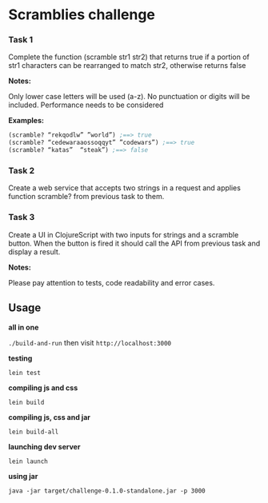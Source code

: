 # Scramblies challenge

### Task 1
Complete the function (scramble str1 str2) that returns true if a portion of str1 characters can be rearranged to match str2, otherwise returns false

**Notes:**  

Only lower case letters will be used (a-z). No punctuation or digits will be included.
Performance needs to be considered

**Examples:**  

``` clojure
(scramble? “rekqodlw” ”world”) ;==> true  
(scramble? “cedewaraaossoqqyt” ”codewars”) ;==> true  
(scramble? “katas”  “steak”) ;==> false  
```
### Task 2
Create a web service that accepts two strings in a request and applies function scramble? from previous task to them.

### Task 3
Create a UI in ClojureScript with two inputs for strings and a scramble button. When the button is fired it should call the API from previous task and display a result.  

**Notes:**  

Please pay attention to tests, code readability and error cases.

## Usage

**all in one**  

```./build-and-run``` then visit ```http://localhost:3000```

**testing**  

```lein test```

**compiling js and css**  

```lein build``` 

**compiling js, css and jar**  

```lein build-all``` 

**launching dev server**

```lein launch```

**using jar**  

```java -jar target/challenge-0.1.0-standalone.jar -p 3000```






